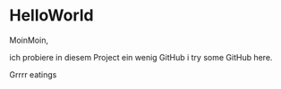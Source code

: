 # HelloWorld

MoinMoin,

ich probiere in diesem Project ein wenig GitHub
i try some GitHub here.

Grrrr eatings
